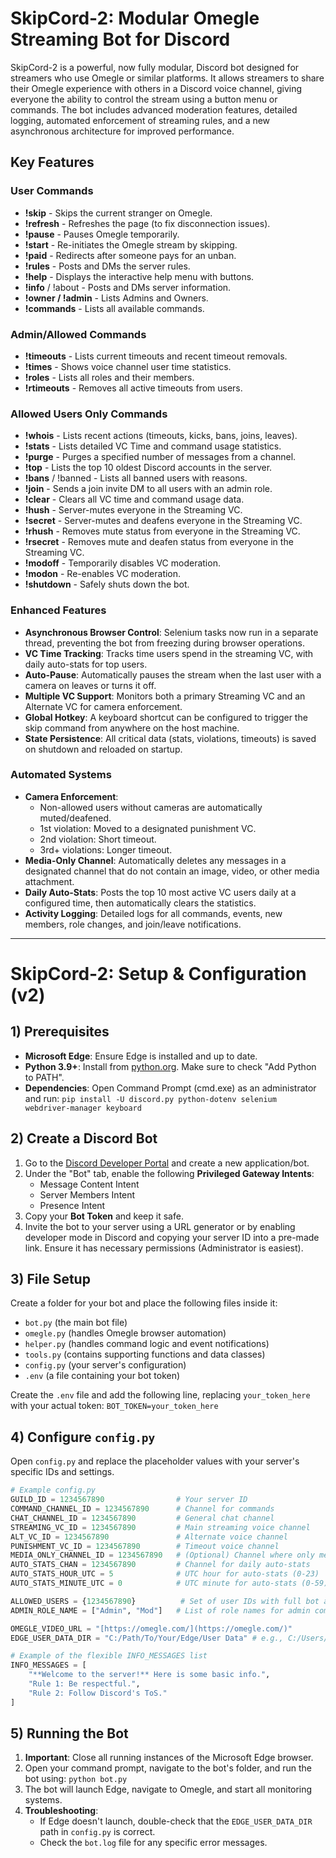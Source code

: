 # SkipCord-2: Modular Omegle Streaming Bot for Discord

SkipCord-2 is a powerful, now fully modular, Discord bot designed for streamers who use Omegle or similar platforms. It allows streamers to share their Omegle experience with others in a Discord voice channel, giving everyone the ability to control the stream using a button menu or commands. The bot includes advanced moderation features, detailed logging, automated enforcement of streaming rules, and a new asynchronous architecture for improved performance.

## Key Features

### User Commands

* **!skip** - Skips the current stranger on Omegle.
* **!refresh** - Refreshes the page (to fix disconnection issues).
* **!pause** - Pauses Omegle temporarily.
* **!start** - Re-initiates the Omegle stream by skipping.
* **!paid** - Redirects after someone pays for an unban.
* **!rules** - Posts and DMs the server rules.
* **!help** - Displays the interactive help menu with buttons.
* **!info** / !about - Posts and DMs server information.
* **!owner / !admin** - Lists Admins and Owners.
* **!commands** - Lists all available commands.

### Admin/Allowed Commands

* **!timeouts** - Lists current timeouts and recent timeout removals.
* **!times** - Shows voice channel user time statistics.
* **!roles** - Lists all roles and their members.
* **!rtimeouts** - Removes all active timeouts from users.

### Allowed Users Only Commands

* **!whois** - Lists recent actions (timeouts, kicks, bans, joins, leaves).
* **!stats** - Lists detailed VC Time and command usage statistics.
* **!purge** - Purges a specified number of messages from a channel.
* **!top** - Lists the top 10 oldest Discord accounts in the server.
* **!bans** / !banned - Lists all banned users with reasons.
* **!join** - Sends a join invite DM to all users with an admin role.
* **!clear** - Clears all VC time and command usage data.
* **!hush** - Server-mutes everyone in the Streaming VC.
* **!secret** - Server-mutes and deafens everyone in the Streaming VC.
* **!rhush** - Removes mute status from everyone in the Streaming VC.
* **!rsecret** - Removes mute and deafen status from everyone in the Streaming VC.
* **!modoff** - Temporarily disables VC moderation.
* **!modon** - Re-enables VC moderation.
* **!shutdown** - Safely shuts down the bot.

### Enhanced Features

* **Asynchronous Browser Control**: Selenium tasks now run in a separate thread, preventing the bot from freezing during browser operations.
* **VC Time Tracking**: Tracks time users spend in the streaming VC, with daily auto-stats for top users.
* **Auto-Pause**: Automatically pauses the stream when the last user with a camera on leaves or turns it off.
* **Multiple VC Support**: Monitors both a primary Streaming VC and an Alternate VC for camera enforcement.
* **Global Hotkey**: A keyboard shortcut can be configured to trigger the skip command from anywhere on the host machine.
* **State Persistence**: All critical data (stats, violations, timeouts) is saved on shutdown and reloaded on startup.

### Automated Systems

* **Camera Enforcement**:
    * Non-allowed users without cameras are automatically muted/deafened.
    * 1st violation: Moved to a designated punishment VC.
    * 2nd violation: Short timeout.
    * 3rd+ violations: Longer timeout.
* **Media-Only Channel**: Automatically deletes any messages in a designated channel that do not contain an image, video, or other media attachment.
* **Daily Auto-Stats**: Posts the top 10 most active VC users daily at a configured time, then automatically clears the statistics.
* **Activity Logging**: Detailed logs for all commands, events, new members, role changes, and join/leave notifications.

---

# SkipCord-2: Setup & Configuration (v2)

## 1) Prerequisites

* **Microsoft Edge**: Ensure Edge is installed and up to date.
* **Python 3.9+**: Install from [python.org](https://www.python.org/downloads/). Make sure to check "Add Python to PATH".
* **Dependencies**: Open Command Prompt (cmd.exe) as an administrator and run:
    `pip install -U discord.py python-dotenv selenium webdriver-manager keyboard`

## 2) Create a Discord Bot

1.  Go to the [Discord Developer Portal](https://discord.com/developers/applications) and create a new application/bot.
2.  Under the "Bot" tab, enable the following **Privileged Gateway Intents**:
    * Message Content Intent
    * Server Members Intent
    * Presence Intent
3.  Copy your **Bot Token** and keep it safe.
4.  Invite the bot to your server using a URL generator or by enabling developer mode in Discord and copying your server ID into a pre-made link. Ensure it has necessary permissions (Administrator is easiest).

## 3) File Setup

Create a folder for your bot and place the following files inside it:

* `bot.py` (the main bot file)
* `omegle.py` (handles Omegle browser automation)
* `helper.py` (handles command logic and event notifications)
* `tools.py` (contains supporting functions and data classes)
* `config.py` (your server's configuration)
* `.env` (a file containing your bot token)

Create the `.env` file and add the following line, replacing `your_token_here` with your actual token:
`BOT_TOKEN=your_token_here`

## 4) Configure `config.py`

Open `config.py` and replace the placeholder values with your server's specific IDs and settings.

```python
# Example config.py
GUILD_ID = 1234567890                # Your server ID
COMMAND_CHANNEL_ID = 1234567890      # Channel for commands
CHAT_CHANNEL_ID = 1234567890         # General chat channel
STREAMING_VC_ID = 1234567890         # Main streaming voice channel
ALT_VC_ID = 1234567890               # Alternate voice channel
PUNISHMENT_VC_ID = 1234567890        # Timeout voice channel
MEDIA_ONLY_CHANNEL_ID = 1234567890   # (Optional) Channel where only media is allowed
AUTO_STATS_CHAN = 1234567890         # Channel for daily auto-stats
AUTO_STATS_HOUR_UTC = 5              # UTC hour for auto-stats (0-23)
AUTO_STATS_MINUTE_UTC = 0            # UTC minute for auto-stats (0-59)

ALLOWED_USERS = {1234567890}          # Set of user IDs with full bot access
ADMIN_ROLE_NAME = ["Admin", "Mod"]   # List of role names for admin command access

OMEGLE_VIDEO_URL = "[https://omegle.com/](https://omegle.com/)"
EDGE_USER_DATA_DIR = "C:/Path/To/Your/Edge/User Data" # e.g., C:/Users/YourUser/AppData/Local/Microsoft/Edge/User Data

# Example of the flexible INFO_MESSAGES list
INFO_MESSAGES = [
    "**Welcome to the server!** Here is some basic info.",
    "Rule 1: Be respectful.",
    "Rule 2: Follow Discord's ToS."
]
```

## 5) Running the Bot

1.  **Important**: Close all running instances of the Microsoft Edge browser.
2.  Open your command prompt, navigate to the bot's folder, and run the bot using:
    `python bot.py`
3.  The bot will launch Edge, navigate to Omegle, and start all monitoring systems.
4.  **Troubleshooting**:
    * If Edge doesn't launch, double-check that the `EDGE_USER_DATA_DIR` path in `config.py` is correct.
    * Check the `bot.log` file for any specific error messages.
